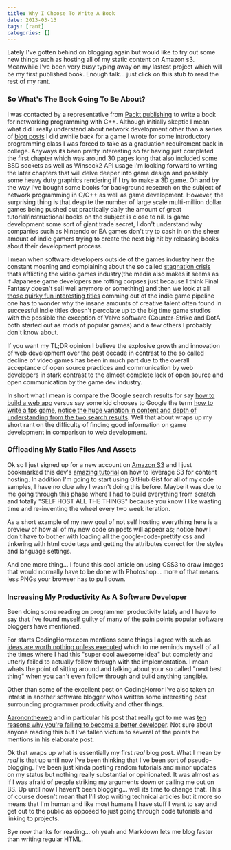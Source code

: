 ```yaml
---
title: Why I Choose To Write A Book 
date: 2013-03-13
tags: [rant]
categories: []
---
```


Lately I've gotten behind on blogging again but would like to try out some new things such as hosting all of my static content on Amazon s3. Meanwhile I've been very busy typing away on my lastest project which will be my first published book. Enough talk... just click on this stub to read the rest of my rant.

### So What's The Book Going To Be About?

I was contacted by a representative from [Packt publishing](http://www.packtpub.com/) to write a book for networking programming with C++. Although initially skeptic I mean what did I really understand about network development other than a series of [blog posts](http://www.taywils.me/2011/06/04/textbasedrpgpart1.html) I did awhile back for a game I wrote for some introductory programming class I was forced to take as a graduation requirement back in college. Anyways its been pretty interesting so far having just completed the first chapter which was around 30 pages long that also included some BSD sockets as well as Winsock2 API usage I'm looking forward to writing the later chapters that will delve deeper into game design and possibly some heavy duty graphics rendering if I try to make a 3D game. Oh and by the way I've bought some books for background research on the subject of network programming in C/C++ as well as game development. However, the surprising thing is that despite the number of large scale multi-million dollar games being pushed out practically daily the amount of great tutorial/instructional books on the subject is close to nil. Is game development some sort of giant trade secret, I don't understand why companies such as Nintendo or EA games don't try to cash in on the sheer amount of indie gamers trying to create the next big hit by releasing books about their development process.  

I mean when software developers outside of the games industry hear the constant moaning and complaining about the so called [stagnation crisis](http://www.economist.com/news/business/21572249-sonys-newest-console-launches-suffering-industry-all-play) thats afflicting the video games industry(the media also makes it seems as if Japanese game developers are rotting corpses just because I think Final Fantasy doesn't sell well anymore or something) and then we look at all [those quirky fun interesting titles](http://venturebeat.com/2012/12/22/the-best-indie-games-of-2012/) comming out of the indie game pipeline one has to wonder why the insane amounts of creative talent often found in successful indie titles doesn't percolate up to the big time game studios with the possible the exception of Valve software (Counter-Strike and DotA both started out as mods of popular games) and a few others I probably don't know about.

If you want my TL;DR opinion I believe the explosive growth and innovation of web development over the past decade in contrast to the so called decline of video games has been in much part due to the overall acceptance of open source practices and communication by web developers in stark contrast to the almost complete lack of open source and open communication by the game dev industry.

In short what I mean is compare the Google search results for say [how to build a web app](https://www.google.com/search?q=how+to+build+a+web+app) versus say some kid chooses to Google the term [how to write a fps game](https://www.google.com/search?q=how+to+write+a+fps+game), [notice the huge variation in content and depth of understanding from the two search results](https://yourlogicalfallacyis.com/anecdotal). Well that about wraps up my short rant on the difficulty of finding good information on game development in comparison to web development.

### Offloading My Static Files And Assets

Ok so I just signed up for a new account on [Amazon S3](http://aws.amazon.com/s3/) and I just bookmarked this dev's [amazing tutorial](http://www.hongkiat.com/blog/amazon-s3-the-beginners-guide/) on how to leverage S3 for content hosting. In addition I'm going to start using GitHub Gist for all of my code samples, I have no clue why I wasn't doing this before. Maybe it was due to me going through this phase where I had to build everything from scratch and totally "SELF HOST ALL THE THINGS"  because you know I like wasting time and re-inventing the wheel every two week iteration.

As a short example of my new goal of not self hosting everything here is a preview of how all of my new code snippets will appear as; notice how I don't have to bother with loading all the google-code-prettify css and tinkering with html code tags and getting the attributes correct for the styles and language settings.

<script src="https://gist.github.com/taywils/5164836.js"> </script>

And one more thing... I found this cool article on using CSS3 to draw images that would normally have to be done with Photoshop... more of that means less PNGs your browser has to pull down.

### Increasing My Productivity As A Software Developer

Been doing some reading on programmer productivity lately and I have to say that I've found myself guilty of many of the pain points popular software bloggers have mentioned.

For starts CodingHorror.com mentions some things I agree with such as [ideas are worth nothing unless executed](http://www.codinghorror.com/blog/2010/01/cultivate-teams-not-ideas.html) which to me reminds myself of all the times where I had this "super cool awesome idea" but completly and utterly failed to actually follow through with the implementation. I mean whats the point of sitting around and talking about your so called "next best thing" when you can't even follow through and build anything tangible.

Other than some of the excellent post on CodingHorror I've also taken an intrest in another software blogger whos written some interesting post surrounding programmer productivity and other things.

[Aaronontheweb](http://www.aaronstannard.com/) and in particular his post that really got to me was [ten reasons why you're failing to become a better developer](http://www.aaronstannard.com/post/2013/02/06/10-Reasons-Why-Youe28099re-Failing-to-Realize-Your-Potential-as-a-Developer.aspx). Not sure about anyone reading this but I've fallen victum to several of the points he mentions in his elaborate post.

Ok that wraps up what is essentially my first _real_ blog post. What I mean by _real_ is that up until now I've been thinking that I've been sort of pseudo-blogging. I've been just kinda posting random tutorials and minor updates on my status but nothing really substantial or opinionated. It was almost as if I was afraid of people striking my arguments down or calling me out on BS. Up until now I haven't been blogging... well its time to change that. This of course doesn't mean that I'll stop writing technical articles but it more so means that I'm human and like most humans I have stuff I want to say and get out to the public as opposed to just going through code tutorials and linking to projects.

Bye now thanks for reading... oh yeah and Markdown lets me blog faster than writing regular HTML.
